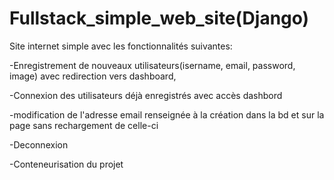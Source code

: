 # Fullstack_simple_web_site(Django)

Site internet simple avec les fonctionnalités suivantes:

-Enregistrement de nouveaux utilisateurs(isername, email, password, image) avec redirection vers dashboard,

-Connexion des utilisateurs déjà enregistrés avec accès dashbord

-modification de l'adresse email renseignée à la création dans la bd et sur la page sans rechargement de celle-ci

-Deconnexion

-Conteneurisation du projet


